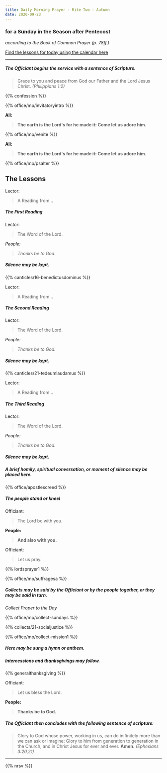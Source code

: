 ```yaml
---
title: Daily Morning Prayer - Rite Two - Autumn
date: 2020-09-23
---
```

### for a Sunday in the Season after Pentecost
_according to the Book of Common Prayer (p. 78ff.)_

[Find the lessons for today using the calendar here](https://lectionarypage.net/)

------------

##### The Officiant begins the service with a sentence of Scripture.

> Grace to you and peace from God our Father and the Lord Jesus Christ. _(Philippians 1:2)_

{{% confession %}}

{{% office/mp/invitatoryintro %}}

**All:**
> **The earth is the Lord's for he made it: Come let us adore him.**

{{% office/mp/venite %}}

**All:**
> **The earth is the Lord's for he made it: Come let us adore him.**

{{% office/mp/psalter %}}


## The Lessons
Lector:
> A Reading from...

##### The First Reading

Lector:
> The Word of the Lord.

*People:*
> *Thanks be to God.*

##### Silence may be kept.

{{% canticles/16-benedictusdominus %}}

Lector:
> A Reading from...

##### The Second  Reading

Lector:
> The Word of the Lord.

*People:*
> *Thanks be to God.*

##### Silence may be kept.

{{% canticles/21-tedeumlaudamus %}}

Lector:
> A Reading from...

##### The Third Reading

Lector:
> The Word of the Lord.

*People:*
> *Thanks be to God.*

##### Silence may be kept.

##### A brief homily, spiritual conversation, or moment of silence may be placed here.

{{% office/apostlescreed %}}


##### The people stand or kneel
Officiant:
> The Lord be with you.

**People:**
> **And also with you.**

Officiant:
> Let us pray.

{{% lordsprayer1 %}}

{{% office/mp/suffragesa %}}

##### Collects may be said by the Officiant or by the people together, or they may be said in turn.

_Collect Proper to the Day_

{{% office/mp/collect-sundays %}}

{{% collects/21-socialjustice %}}

{{% office/mp/collect-mission1 %}}

##### Here may be sung a hymn or anthem.

##### Intercessions and thanksgivings may follow.

{{% generalthanksgiving %}}

Officiant:
> Let us bless the Lord.

**People:**
> **Thanks be to God.**

##### The Officiant then concludes with the following sentence of scripture:
> Glory to God whose power, working in us, can do inifinitely more than we can ask or imagine: Glory to him from generation to generation in the Church, and in Christ Jesus for ever and ever. **Amen.** _(Ephesians 3:20,21)_

--------------

{{% nrsv %}}
